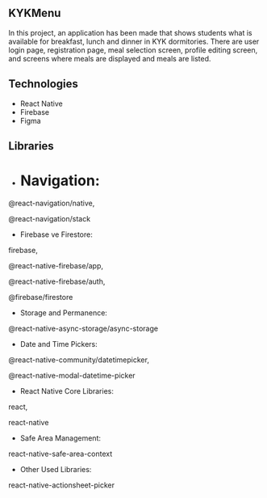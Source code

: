 ## KYKMenu
In this project, an application has been made that shows students what is available for breakfast, lunch and dinner in KYK dormitories. There are user login page, registration page, meal selection screen, profile editing screen, and screens where meals are displayed and meals are listed.

## Technologies
- React Native
- Firebase
- Figma

## Libraries
- # Navigation:

@react-navigation/native,

@react-navigation/stack

- Firebase ve Firestore:

firebase,

@react-native-firebase/app,

@react-native-firebase/auth,

@firebase/firestore

- Storage and Permanence:

@react-native-async-storage/async-storage

- Date and Time Pickers:

@react-native-community/datetimepicker,

@react-native-modal-datetime-picker

- React Native Core Libraries:

react,

react-native

- Safe Area Management:

react-native-safe-area-context

- Other Used Libraries:

react-native-actionsheet-picker
